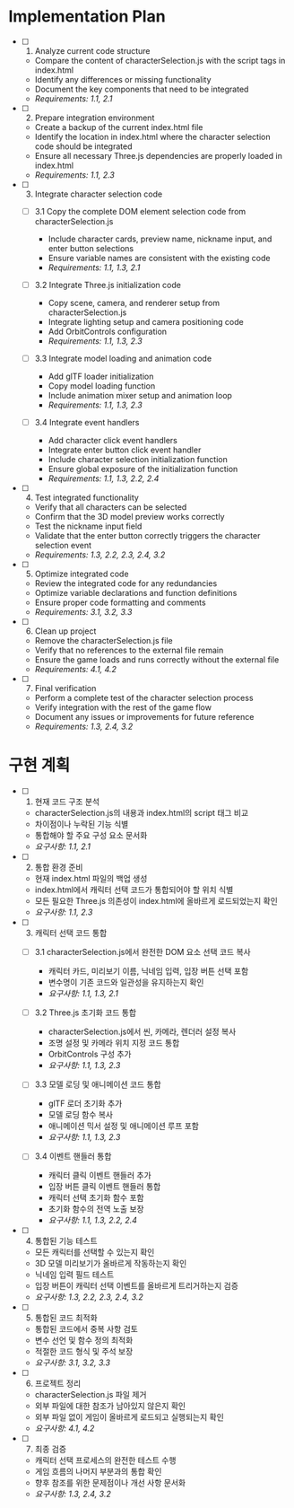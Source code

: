 # Implementation Plan

- [ ] 1. Analyze current code structure


  - Compare the content of characterSelection.js with the script tags in index.html
  - Identify any differences or missing functionality
  - Document the key components that need to be integrated
  - _Requirements: 1.1, 2.1_

- [ ] 2. Prepare integration environment
  - Create a backup of the current index.html file
  - Identify the location in index.html where the character selection code should be integrated
  - Ensure all necessary Three.js dependencies are properly loaded in index.html
  - _Requirements: 1.1, 2.3_

- [ ] 3. Integrate character selection code
  - [ ] 3.1 Copy the complete DOM element selection code from characterSelection.js
    - Include character cards, preview name, nickname input, and enter button selections
    - Ensure variable names are consistent with the existing code
    - _Requirements: 1.1, 1.3, 2.1_
  
  - [ ] 3.2 Integrate Three.js initialization code
    - Copy scene, camera, and renderer setup from characterSelection.js
    - Integrate lighting setup and camera positioning code
    - Add OrbitControls configuration
    - _Requirements: 1.1, 1.3, 2.3_
  
  - [ ] 3.3 Integrate model loading and animation code
    - Add glTF loader initialization
    - Copy model loading function
    - Include animation mixer setup and animation loop
    - _Requirements: 1.1, 1.3, 2.3_
  
  - [ ] 3.4 Integrate event handlers
    - Add character click event handlers
    - Integrate enter button click event handler
    - Include character selection initialization function
    - Ensure global exposure of the initialization function
    - _Requirements: 1.1, 1.3, 2.2, 2.4_

- [ ] 4. Test integrated functionality
  - Verify that all characters can be selected
  - Confirm that the 3D model preview works correctly
  - Test the nickname input field
  - Validate that the enter button correctly triggers the character selection event
  - _Requirements: 1.3, 2.2, 2.3, 2.4, 3.2_

- [ ] 5. Optimize integrated code
  - Review the integrated code for any redundancies
  - Optimize variable declarations and function definitions
  - Ensure proper code formatting and comments
  - _Requirements: 3.1, 3.2, 3.3_

- [ ] 6. Clean up project
  - Remove the characterSelection.js file
  - Verify that no references to the external file remain
  - Ensure the game loads and runs correctly without the external file
  - _Requirements: 4.1, 4.2_

- [ ] 7. Final verification
  - Perform a complete test of the character selection process
  - Verify integration with the rest of the game flow
  - Document any issues or improvements for future reference
  - _Requirements: 1.3, 2.4, 3.2_

# 구현 계획

- [ ] 1. 현재 코드 구조 분석
  - characterSelection.js의 내용과 index.html의 script 태그 비교
  - 차이점이나 누락된 기능 식별
  - 통합해야 할 주요 구성 요소 문서화
  - _요구사항: 1.1, 2.1_

- [ ] 2. 통합 환경 준비
  - 현재 index.html 파일의 백업 생성
  - index.html에서 캐릭터 선택 코드가 통합되어야 할 위치 식별
  - 모든 필요한 Three.js 의존성이 index.html에 올바르게 로드되었는지 확인
  - _요구사항: 1.1, 2.3_

- [ ] 3. 캐릭터 선택 코드 통합
  - [ ] 3.1 characterSelection.js에서 완전한 DOM 요소 선택 코드 복사
    - 캐릭터 카드, 미리보기 이름, 닉네임 입력, 입장 버튼 선택 포함
    - 변수명이 기존 코드와 일관성을 유지하는지 확인
    - _요구사항: 1.1, 1.3, 2.1_
  
  - [ ] 3.2 Three.js 초기화 코드 통합
    - characterSelection.js에서 씬, 카메라, 렌더러 설정 복사
    - 조명 설정 및 카메라 위치 지정 코드 통합
    - OrbitControls 구성 추가
    - _요구사항: 1.1, 1.3, 2.3_
  
  - [ ] 3.3 모델 로딩 및 애니메이션 코드 통합
    - glTF 로더 초기화 추가
    - 모델 로딩 함수 복사
    - 애니메이션 믹서 설정 및 애니메이션 루프 포함
    - _요구사항: 1.1, 1.3, 2.3_
  
  - [ ] 3.4 이벤트 핸들러 통합
    - 캐릭터 클릭 이벤트 핸들러 추가
    - 입장 버튼 클릭 이벤트 핸들러 통합
    - 캐릭터 선택 초기화 함수 포함
    - 초기화 함수의 전역 노출 보장
    - _요구사항: 1.1, 1.3, 2.2, 2.4_

- [ ] 4. 통합된 기능 테스트
  - 모든 캐릭터를 선택할 수 있는지 확인
  - 3D 모델 미리보기가 올바르게 작동하는지 확인
  - 닉네임 입력 필드 테스트
  - 입장 버튼이 캐릭터 선택 이벤트를 올바르게 트리거하는지 검증
  - _요구사항: 1.3, 2.2, 2.3, 2.4, 3.2_

- [ ] 5. 통합된 코드 최적화
  - 통합된 코드에서 중복 사항 검토
  - 변수 선언 및 함수 정의 최적화
  - 적절한 코드 형식 및 주석 보장
  - _요구사항: 3.1, 3.2, 3.3_

- [ ] 6. 프로젝트 정리
  - characterSelection.js 파일 제거
  - 외부 파일에 대한 참조가 남아있지 않은지 확인
  - 외부 파일 없이 게임이 올바르게 로드되고 실행되는지 확인
  - _요구사항: 4.1, 4.2_

- [ ] 7. 최종 검증
  - 캐릭터 선택 프로세스의 완전한 테스트 수행
  - 게임 흐름의 나머지 부분과의 통합 확인
  - 향후 참조를 위한 문제점이나 개선 사항 문서화
  - _요구사항: 1.3, 2.4, 3.2_